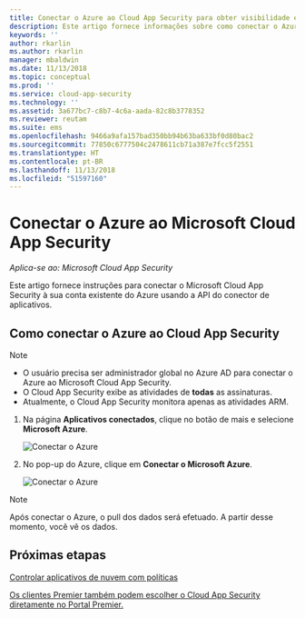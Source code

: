 ```yaml
---
title: Conectar o Azure ao Cloud App Security para obter visibilidade e controle de uso | Microsoft Docs
description: Este artigo fornece informações sobre como conectar o Azure ao Cloud App Security usando o conector de API.
keywords: ''
author: rkarlin
ms.author: rkarlin
manager: mbaldwin
ms.date: 11/13/2018
ms.topic: conceptual
ms.prod: ''
ms.service: cloud-app-security
ms.technology: ''
ms.assetid: 3a677bc7-c8b7-4c6a-aada-82c8b3778352
ms.reviewer: reutam
ms.suite: ems
ms.openlocfilehash: 9466a9afa157bad350bb94b63ba633bf0d80bac2
ms.sourcegitcommit: 77850c6777504c2478611cb71a387e7fcc5f2551
ms.translationtype: HT
ms.contentlocale: pt-BR
ms.lasthandoff: 11/13/2018
ms.locfileid: "51597160"
---
```

# <a name="connect-azure-to-microsoft-cloud-app-security"></a>Conectar o Azure ao Microsoft Cloud App Security

*Aplica-se ao: Microsoft Cloud App Security*

Este artigo fornece instruções para conectar o Microsoft Cloud App Security à sua conta existente do Azure usando a API do conector de aplicativos.  
  
## <a name="how-to-connect-azure-to-cloud-app-security"></a>Como conectar o Azure ao Cloud App Security  
  
> [!NOTE]
> - O usuário precisa ser administrador global no Azure AD para conectar o Azure ao Microsoft Cloud App Security. 
> - O Cloud App Security exibe as atividades de **todas** as assinaturas.
>-  Atualmente, o Cloud App Security monitora apenas as atividades ARM. 
 
1.  Na página **Aplicativos conectados**, clique no botão de mais e selecione **Microsoft Azure**.  
  
     ![Conectar o Azure](./media/connect-azure-menu.png) 

2.  No pop-up do Azure, clique em **Conectar o Microsoft Azure**.

      ![Conectar o Azure](./media/connect-azure.png) 
 
> [!NOTE] 
> Após conectar o Azure, o pull dos dados será efetuado. A partir desse momento, você vê os dados.


## <a name="next-steps"></a>Próximas etapas 
[Controlar aplicativos de nuvem com políticas](control-cloud-apps-with-policies.md)   

[Os clientes Premier também podem escolher o Cloud App Security diretamente no Portal Premier.](https://premier.microsoft.com/)  
  
  